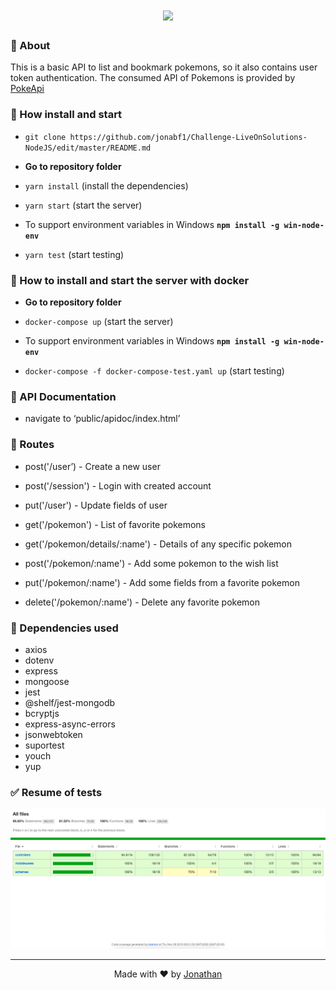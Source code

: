<h1 align="center">
<a href="https://pokeapi.co/">
<img src="https://pokeapi.co/static/logo-6221638601ef7fa7c835eae08ef67a16.png" width="200px">
  </a>
</h1>

### :page_with_curl: About
This is a basic API to list and bookmark pokemons, so it also contains user token authentication.
The consumed API of Pokemons is provided by [PokeApi](https://pokeapi.co/)

### :rocket: How install and start
- `git clone https://github.com/jonabf1/Challenge-LiveOnSolutions-NodeJS/edit/master/README.md`
- **Go to repository folder**
- `yarn install` (install the dependencies)
- `yarn start` (start the server)

- To support environment variables in Windows **`npm install -g win-node-env`**
- `yarn test` (start testing)

### :rocket: How to install and start the server with **docker**
- **Go to repository folder**
- `docker-compose up` (start the server)

- To support environment variables in Windows **`npm install -g win-node-env`**
- `docker-compose -f docker-compose-test.yaml up` (start testing)

### :page_facing_up: API Documentation

- navigate to ‘public/apidoc/index.html’

### :page_facing_up: Routes

- post('/user’) - Create a new user
- post('/session') - Login with created account
- put('/user') - Update fields of user

- get('/pokemon') - List of favorite pokemons
- get('/pokemon/details/:name') - Details of any specific pokemon
- post('/pokemon/:name') - Add some pokemon to the wish list
- put('/pokemon/:name') - Add some fields from a favorite pokemon
- delete('/pokemon/:name') - Delete any favorite pokemon


### :rocket: Dependencies used

- axios
- dotenv
- express
- mongoose
- jest
- @shelf/jest-mongodb
- bcryptjs
- express-async-errors
- jsonwebtoken
- suportest
- youch
- yup        

### :white_check_mark: Resume of tests

<p align="center">
  <img alt="" src="public/apidoc/img/tests.png">
</p>

---

<p align="center">
Made with ♥ by <a href="https://www.linkedin.com/in/jonathan-barros-franco">Jonathan</a>
</p>
